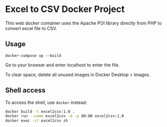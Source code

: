 # Excel to CSV Docker Project

This web docker container uses the Apache POI library directly from PHP to convert excel file to CSV.

## Usage

`docker-compose up --build`

Go to your browser and enter localhost to enter the file.

To clear space, delete all unused images in Docker Desktop > Images.

## Shell access

To access the shell, use `docker` instead:

```bash
docker build -t excel2csv:1.0 .
docker run --name excel2csv -d -p 80:80 excel2csv:1.0
docker exec -it excel2csv sh
```